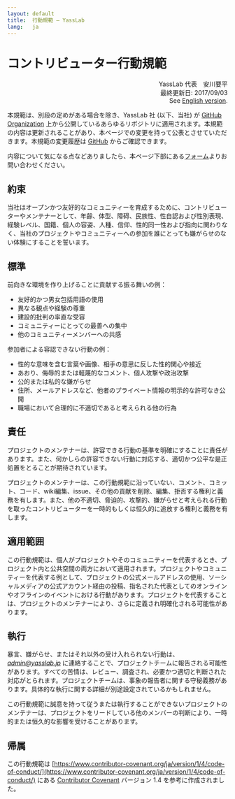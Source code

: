 ```yaml
---
layout: default
title:  行動規範 – YassLab
lang:   ja
---
```


# コントリビューター行動規範

<div align="right">
YassLab 代表　安川要平<br />
最終更新日: 2017/09/03<br />
See <a href="/en/code-of-conduct">English version</a>.
</div>

本規範は、別段の定めがある場合を除き、YassLab 社 (以下、当社) が [GitHub Organization](https://github.com/yasslab) 上から公開しているあらゆるリポジトリに適用されます。本規範の内容は更新されることがあり、本ページでの変更を持って公表とさせていただきます。本規範の変更履歴は [GitHub](https://github.com/yasslab/yasslab.github.io/commits/master/en/code-of-conduct/index.md) からご確認できます。

内容について気になる点などありましたら、本ページ下部にある[フォーム](#contact)よりお問い合わせください。

## 約束

当社はオープンかつ友好的なコミュニティーを育成するために、コントリビューターやメンテナーとして、年齢、体型、障碍、民族性、性自認および性別表現、経験レベル、国籍、個人の容姿、人種、信仰、性的同一性および指向に関わりなく、当社のプロジェクトやコミュニティーへの参加を誰にとっても嫌がらせのない体験にすることを誓います。

## 標準

前向きな環境を作り上げることに貢献する振る舞いの例：

* 友好的かつ男女包括用語の使用
* 異なる観点や経験の尊重
* 建設的批判の率直な受容
* コミュニティーにとっての最善への集中
* 他のコミュニティーメンバーへの共感

参加者による容認できない行動の例：

* 性的な意味を含む言葉や画像、相手の意思に反した性的関心や接近
* あおり、侮辱的または軽蔑的なコメント、個人攻撃や政治攻撃
* 公的または私的な嫌がらせ
* 住所、メールアドレスなど、他者のプライベート情報の明示的な許可なき公開
* 職場において合理的に不適切であると考えられる他の行為

## 責任

プロジェクトのメンテナーは、許容できる行動の基準を明確にすることに責任があります。また、何かしらの許容できない行動に対応する、適切かつ公平な是正処置をとることが期待されています。

プロジェクトのメンテナーは、この行動規範に沿っていない、コメント、コミット、コード、wiki編集、issue、その他の貢献を削除、編集、拒否する権利と義務を有します。また、他の不適切、脅迫的、攻撃的、嫌がらせと考えられる行動を取ったコントリビューターを一時的もしくは恒久的に追放する権利と義務を有します。

## 適用範囲

この行動規範は、個人がプロジェクトやそのコミュニティーを代表するとき、プロジェクト内と公共空間の両方において適用されます。プロジェクトやコミュニティーを代表する例として、プロジェクトの公式メールアドレスの使用、ソーシャルメディアの公式アカウント経由の投稿、指名された代表としてのオンラインやオフラインのイベントにおける行動があります。プロジェクトを代表することは、プロジェクトのメンテナーにより、さらに定義され明確化される可能性があります。

## 執行

暴言、嫌がらせ、またはそれ以外の受け入れられない行動は、*admin@yasslab.jp* に連絡することで、プロジェクトチームに報告される可能性があります。すべての苦情は、レビュー、調査され、必要かつ適切と判断された対応がとられます。プロジェクトチームは、事象の報告者に関する守秘義務があります。具体的な執行に関する詳細が別途設定されているかもしれません。

この行動規範に誠意を持って従うまたは執行することができないプロジェクトのメンテナーは、プロジェクトをリードしている他のメンバーの判断により、一時的または恒久的な影響を受けることがあります。

## 帰属

この行動規範は
[https://www.contributor-covenant.org/ja/version/1/4/code-of-conduct/](https://www.contributor-covenant.org/ja/version/1/4/code-of-conduct/) にある
[Contributor Covenant][homepage] バージョン 1.4 を参考に作成されました。

[homepage]: https://www.contributor-covenant.org

<br /><br />

<div id="contact"></div>
